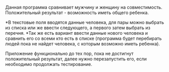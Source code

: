 Данная программа сравнивает мужчину и женщину на совместимость.
Положительный результат - возможность иметь общего ребенка.

*В текстовые поля вводятся данные человека, для пары можно выбрать из списка 
или же ввести следующего, а первого затем выбрать из перечня.
*Так же есть вариант ввести данные нового человека и сравнить его со всеми кто
есть в списке (программа будет перебирать людей пока не найдет человека, с которым 
возможно иметь ребенка).

Приложение функционально до тех пор, пока не достигнут положительный результат,
далее нужно перезапустить его, если необходимо продолжать тестирование.
